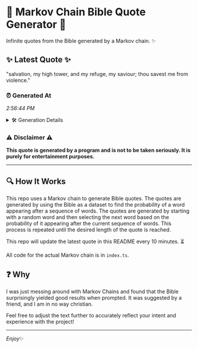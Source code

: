 # 📖 Markov Chain Bible Quote Generator 📖

Infinite quotes from the Bible generated by a Markov chain. ✨

## ✨ Latest Quote ✨
"salvation, my high tower, and my refuge, my saviour; thou savest me from violence."

### ⏰ Generated At
*2:56:44 PM*

<details>
    <summary>🛠️ Generation Details</summary>
    <p>
        <strong>🌱 Seed:</strong> salvation,<br>
        <strong>🔄 Iterations:</strong> 13<br>
        <strong>📜 Context History:</strong><br>[ salvation, ]: my<br>[ salvation,, my ]: high<br>[ salvation,, my, high ]: tower,<br>[ salvation,, my, high, tower, ]: and<br>[ salvation,, my, high, tower,, and ]: my<br>[ salvation,, my, high, tower,, and, my ]: refuge,<br>[ my, high, tower,, and, my, refuge, ]: my<br>[ high, tower,, and, my, refuge,, my ]: saviour;<br>[ tower,, and, my, refuge,, my, saviour; ]: thou<br>[ and, my, refuge,, my, saviour;, thou ]: savest<br>[ my, refuge,, my, saviour;, thou, savest ]: me<br>[ refuge,, my, saviour;, thou, savest, me ]: from<br>[ my, saviour;, thou, savest, me, from ]: violence.<br>
    </p>
</details>

### ⚠️ Disclaimer ⚠️
**This quote is generated by a program and is not to be taken seriously. It is purely for entertainment purposes.**

---

## 🔍 How It Works

This repo uses a Markov chain to generate Bible quotes. The quotes are generated by using the Bible as a dataset to find the probability of a word appearing after a sequence of words. The quotes are generated by starting with a random word and then selecting the next word based on the probability of it appearing after the current sequence of words. This process is repeated until the desired length of the quote is reached.

This repo will update the latest quote in this README every 10 minutes. ⏳

All code for the actual Markov chain is in `index.ts`.

## ❓ Why

I was just messing around with Markov Chains and found that the Bible surprisingly yielded good results when prompted. 
It was suggested by a friend, and I am in no way christian.

Feel free to adjust the text further to accurately reflect your intent and experience with the project!

---

*Enjoy*✨
